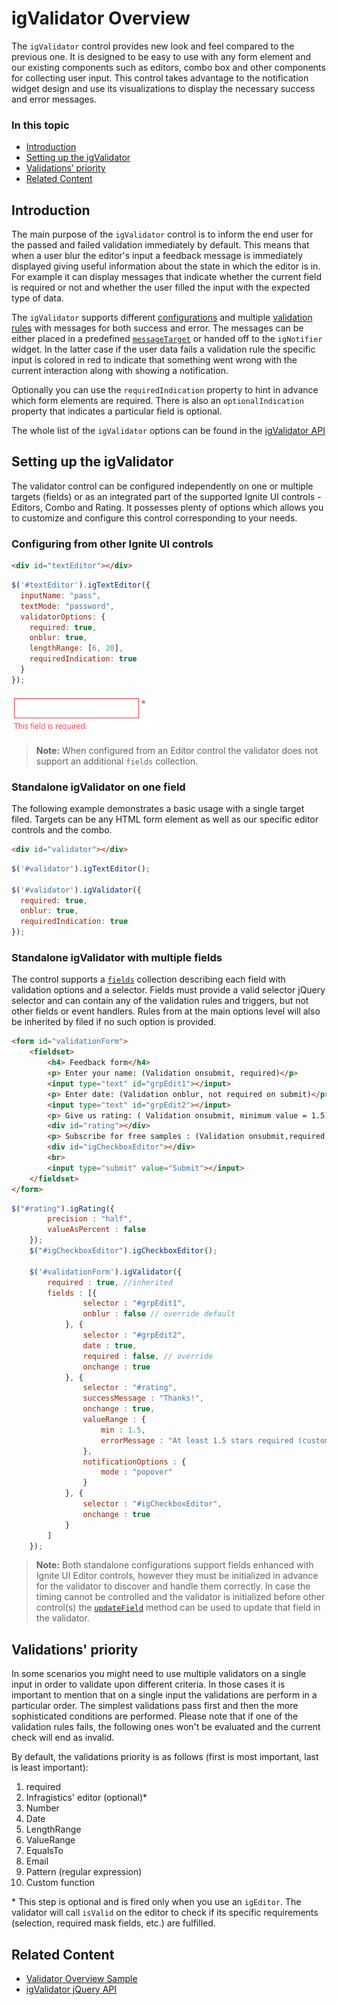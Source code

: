 ﻿<!--
|metadata|
{
    "fileName": "igvalidator-overview",
    "controlName": ["igValidator"],
    "tags": ["Getting Started"]
}
|metadata|
-->

# igValidator Overview

The `igValidator` control provides new look and feel compared to the previous one. It is designed to be easy to use with any form element and our existing components such as editors, combo box and other components for collecting user input. This control takes advantage to the notification widget design and use its visualizations to display the necessary success and error messages.

### In this topic

- [Introduction](#introduction)
- [Setting up the igValidator](#setting-up)
- [Validations’ priority](#validation-priority)
- [Related Content](#related-content)

## <a id="introduction"></a> Introduction

The main purpose of the `igValidator` control is to inform the end user for the passed and failed validation immediately by default. This means that when a user blur the editor's input a feedback message is immediately displayed giving useful information about the state in which the editor is in. For example it can display messages that indicate whether the current field is required or not and whether the user filled the input with the expected type of data.

The `igValidator` supports different [configurations](#setting-up) and multiple [validation rules](#validation-priority) with messages for both success and error. The messages can be either placed in a predefined [`messageTarget`](%%jQueryApiUrl%%/ui.igValidator#options:messageTarget) or handed off to the `igNotifier` widget. In the latter case if the user data fails a validation rule the specific input is colored in red to indicate that something went wrong with the current interaction along with showing a notification.

Optionally you can use the `requiredIndication` property to hint in advance which form elements are required. There is also an `optionalIndication` property that indicates a particular field is optional.

The whole list of the `igValidator` options can be found in the [igValidator API](%%jQueryApiUrl%%/ui.igvalidator)

## <a id="setting-up"></a> Setting up the igValidator

The validator control can be configured independently on one or multiple targets (fields) or as an integrated part of the supported Ignite UI controls - Editors, Combo and Rating. It possesses plenty of options which allows you to customize and configure this control corresponding to your needs.

### Configuring from other Ignite UI controls

```html
<div id="textEditor"></div>
```
```js
$('#textEditor').igTextEditor({
  inputName: "pass",
  textMode: "password",
  validatorOptions: {
    required: true,
    onblur: true,
    lengthRange: [6, 20],
    requiredIndication: true
  }
});
```

![](images/igValidator.png)

> **Note:** When configured from an Editor control the validator does not support an additional `fields` collection.

### Standalone igValidator on one field
The following example demonstrates a basic usage with a single target filed. Targets can be any HTML form element as well as our specific editor controls and the combo.

```html
<div id="validator"></div>
```

```js
$('#validator').igTextEditor();

$('#validator').igValidator({
  required: true,
  onblur: true,
  requiredIndication: true
});
```

### Standalone igValidator with multiple fields
The control supports a [`fields`](%%jQueryApiUrl%%/ui.igvalidator#options:fields) collection describing each field with validation options and a selector. Fields must provide a valid selector jQuery selector and can contain any of the validation rules and triggers, but not other fields or event handlers. Rules from at the main options level will also be inherited by filed if no such option is provided.

```html
<form id="validationForm">
    <fieldset>
        <h4> Feedback form</h4>
        <p> Enter your name: (Validation onsubmit, required)</p>
        <input type="text" id="grpEdit1"></input>
        <p> Enter date: (Validation onblur, not required on submit)</p>
        <input type="text" id="grpEdit2"></input>
        <p> Give us rating: ( Validation onsubmit, minimum value = 1.5) </p>
        <div id="rating"></div>
        <p> Subscribe for free samples : (Validation onsubmit,required)</p>
        <div id="igCheckboxEditor"></div>
        <br>
        <input type="submit" value="Submit"></input>
    </fieldset>
</form>
```

```js
$("#rating").igRating({
		precision : "half",
		valueAsPercent : false
	});
	$("#igCheckboxEditor").igCheckboxEditor();

	$('#validationForm').igValidator({
		required : true, //inherited
		fields : [{
				selector : "#grpEdit1",
				onblur : false // override default
			}, {
				selector : "#grpEdit2",
				date : true,
				required : false, // override
				onchange : true
			}, {
				selector : "#rating",
				successMessage : "Thanks!",
				onchange : true,
				valueRange : {
					min : 1.5,
					errorMessage : "At least 1.5 stars required (custom message)"
				},
				notificationOptions : {
					mode : "popover"
				}
			}, {
				selector : "#igCheckboxEditor",
				onchange : true
			}
		]
	});
```

> **Note:** Both standalone configurations support fields enhanced with Ignite UI Editor controls, however they must be initialized in advance for the validator to discover and handle them correctly. In case the timing cannot be controlled and the validator is initialized before other control(s) the [`updateField`](%%jQueryApiUrl%%/ui.igvalidator#methods:updateField) method can be used to update that field in the validator.

## <a id="validation-priority"></a> Validations' priority

In some scenarios you might need to use multiple validators on a single input in order to validate upon different criteria. In those cases it is important to mention that on a single input the validations are perform in a particular order. The simplest validations pass first and then the more sophisticated conditions are performed. Please note that if one of the validation rules fails, the following ones won't be evaluated and the current check will end as invalid.

By default, the validations priority is as follows (first is most important, last is least important):
1.	required
2.	Infragistics' editor (optional)*
3.	Number
4.	Date
2.	LengthRange
3.	ValueRange
4.	EqualsTo
5.	Email
6.	Pattern (regular expression)
7.	Custom function

\* This step is optional and is fired only when you use an `igEditor`. The validator will call `isValid` on the editor to check if its specific requirements (selection, required mask fields, etc.) are fulfilled.

## <a id="related-content"></a> Related Content

- [Validator Overview Sample](%%SamplesUrl%%/validator/overview)
-	[igValidator jQuery API](%%jQueryApiUrl%%/ui.igValidator)
